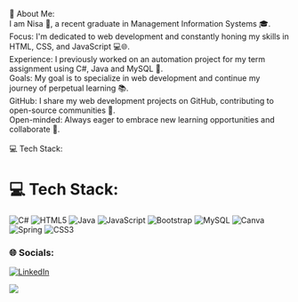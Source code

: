 💫 About Me:<br>I am Nisa 👋, a recent graduate in Management Information Systems 🎓.<br>Focus: I'm dedicated to web development and constantly honing my skills in HTML, CSS, and JavaScript 💻🌐.<br>Experience: I previously worked on an automation project for my term assignment using C#, Java and MySQL 🔧.<br>Goals: My goal is to specialize in web development and continue my journey of perpetual learning 📚.<br>GitHub: I share my web development projects on GitHub, contributing to open-source communities 🤝.<br>Open-minded: Always eager to embrace new learning opportunities and collaborate 🌟.<br><br>💻 Tech Stack:

# 💻 Tech Stack:
![C#](https://img.shields.io/badge/c%23-%23239120.svg?style=for-the-badge&logo=csharp&logoColor=white) ![HTML5](https://img.shields.io/badge/html5-%23E34F26.svg?style=for-the-badge&logo=html5&logoColor=white) ![Java](https://img.shields.io/badge/java-%23ED8B00.svg?style=for-the-badge&logo=openjdk&logoColor=white) ![JavaScript](https://img.shields.io/badge/javascript-%23323330.svg?style=for-the-badge&logo=javascript&logoColor=%23F7DF1E) ![Bootstrap](https://img.shields.io/badge/bootstrap-%238511FA.svg?style=for-the-badge&logo=bootstrap&logoColor=white) ![MySQL](https://img.shields.io/badge/mysql-%2300000f.svg?style=for-the-badge&logo=mysql&logoColor=white) ![Canva](https://img.shields.io/badge/Canva-%2300C4CC.svg?style=for-the-badge&logo=Canva&logoColor=white) ![Spring](https://img.shields.io/badge/spring-%236DB33F.svg?style=for-the-badge&logo=spring&logoColor=white) ![CSS3](https://img.shields.io/badge/css3-%231572B6.svg?style=for-the-badge&logo=css3&logoColor=white)


### 🌐 Socials:
[![LinkedIn](https://img.shields.io/badge/LinkedIn-%230077B5.svg?logo=linkedin&logoColor=white)](https://linkedin.com/in/https://www.linkedin.com/in/nisanurbayrak/) 


[![](https://visitcount.itsvg.in/api?id=nisanurbayrak&icon=0&color=11)](https://visitcount.itsvg.in)
